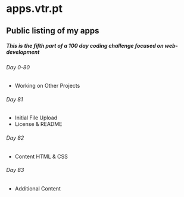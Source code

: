 # apps.vtr.pt
## Public listing of my apps

##### This is the fifth part of a 100 day coding challenge focused on web-development

###### Day 0-80
- Working on Other Projects

###### Day 81
- Initial File Upload
- License & README

###### Day 82
- Content HTML & CSS

###### Day 83
- Additional Content